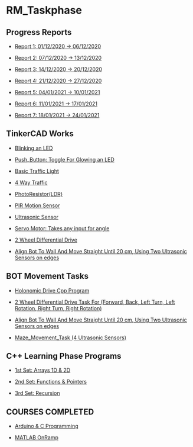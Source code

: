 # RM_Taskphase  

  

## Progress Reports  
  
  * [Report 1: 01/12/2020 -> 06/12/2020](https://github.com/namanmore/RM_Taskphase/blob/main/Weekly_Reports/RM_Taskphase_Report%201.pdf)  

  * [Report 2: 07/12/2020 -> 13/12/2020](https://github.com/namanmore/RM_Taskphase/blob/main/Weekly_Reports/RM_Taskphase_Report%202.pdf) 

  * [Report 3: 14/12/2020 -> 20/12/2020](https://github.com/namanmore/RM_Taskphase/blob/main/Weekly_Reports/RM_Taskphase_Report%203.pdf)  
  
  * [Report 4: 21/12/2020 -> 27/12/2020](https://github.com/namanmore/RM_Taskphase/blob/main/Weekly_Reports/RM_Taskphase_Report%204.pdf)

  * [Report 5: 04/01/2021 -> 10/01/2021](https://github.com/namanmore/RM_Taskphase/blob/main/Weekly_Reports/RM_Taskphase_Report%205.pdf)  

  * [Report 6: 11/01/2021 -> 17/01/2021](https://github.com/namanmore/RM_Taskphase/blob/main/Weekly_Reports/RM_Taskphase_Report%206.pdf)  
  
  * [Report 7: 18/01/2021 -> 24/01/2021](https://github.com/namanmore/RM_Taskphase/blob/main/Weekly_Reports/RM_Taskphase_Report%207.pdf)

## TinkerCAD Works  
  
  * [Blinking an LED](https://github.com/namanmore/RM_Taskphase/blob/main/TinkerCAD_Works/Blinking.md) 
  
   * [Push_Button: Toggle For Glowing an LED](https://github.com/namanmore/RM_Taskphase/blob/main/TinkerCAD_Works/Push_Button.md)  
  
   * [Basic Traffic Light](https://github.com/namanmore/RM_Taskphase/blob/main/TinkerCAD_Works/Traffic_Light.md)  
  
   * [4 Way Traffic](https://github.com/namanmore/RM_Taskphase/blob/main/TinkerCAD_Works/Modified_Traffic(4WAY).md)  
  
   * [PhotoResistor(LDR)](https://github.com/namanmore/RM_Taskphase/blob/main/TinkerCAD_Works/LDR(PhotoResistor).md)  

   * [PIR Motion Sensor](https://github.com/namanmore/RM_Taskphase/blob/main/TinkerCAD_Works/PIR%20Motion%20Sensor.md)  

   * [Ultrasonic Sensor](https://github.com/namanmore/RM_Taskphase/blob/main/TinkerCAD_Works/Ultrasonic_Sensor.md)  

   * [Servo Motor: Takes any input for angle](https://github.com/namanmore/RM_Taskphase/blob/main/TinkerCAD_Works/Servo_Motor(All%20Angles).md)  

   * [2 Wheel Differential Drive](https://github.com/namanmore/RM_Taskphase/blob/main/TinkerCAD_Works/Motor_CommandMovements.md)  
   
   * [Align Bot To Wall And Move Straight Until 20 cm, Using Two Ultrasonic Sensors on edges](https://github.com/namanmore/RM_Taskphase/blob/main/TinkerCAD_Works/Align%20Bot%20To%20Wall%20%26%20Move(2%20Ultrasonic%20Sensors).md)
   
## BOT Movement Tasks  

  * [Holonomic Drive Cpp Program](https://github.com/namanmore/RM_Taskphase/blob/main/BOT%20Base%20Tasks/Bot_Move.cpp)  

  * [2 Wheel Differential Drive Task For (Forward, Back, Left Turn, Left Rotation, Right Turn, Right Rotation)](https://github.com/namanmore/RM_Taskphase/blob/main/TinkerCAD_Works/Motor_CommandMovements.md)  
  
  * [Align Bot To Wall And Move Straight Until 20 cm, Using Two Ultrasonic Sensors on edges](https://github.com/namanmore/RM_Taskphase/blob/main/TinkerCAD_Works/Align%20Bot%20To%20Wall%20%26%20Move(2%20Ultrasonic%20Sensors).md)  
  
  * [Maze_Movement_Task (4 Ultrasonic Sensors)](https://github.com/namanmore/RM_Taskphase/blob/main/BOT%20Base%20Tasks/Maze_Task.txt)  

## C++ Learning Phase Programs  

  * [1st Set: Arrays 1D & 2D](https://github.com/namanmore/RM_Taskphase/tree/main/Weekly_CPP_Programs/Week1_Programs)  

  * [2nd Set: Functions & Pointers](https://github.com/namanmore/RM_Taskphase/tree/main/Weekly_CPP_Programs/Week2_Programs)  

  * [3rd Set: Recursion](https://github.com/namanmore/RM_Taskphase/tree/main/Weekly_CPP_Programs/Week3_Programs)  

## COURSES COMPLETED  

  * [Arduino & C Programming](https://github.com/namanmore/RM_Taskphase/blob/main/Courses%20Completed/Arduino%20%26%20C%20Programming(Uni%20of%20Cal%2CIrvine).pdf)  
  
  * [MATLAB OnRamp](https://github.com/namanmore/RM_Taskphase/blob/main/Courses%20Completed/MATLAB%20Onramp(Mathworks).pdf)  
